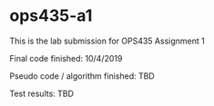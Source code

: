# ops435-a1
This is the lab submission for OPS435 Assignment 1

Final code finished: 10/4/2019

Pseudo code / algorithm finished: TBD

Test results: TBD
